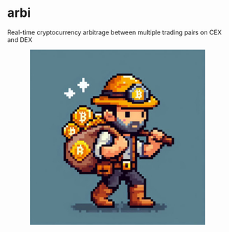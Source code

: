 # arbi
 Real-time cryptocurrency arbitrage between multiple trading pairs on CEX and DEX

<p align="center">
  <img src="https://github.com/simonpotel/arbi/blob/862e7c3f7b433c052e85ae11cf49afda41a9f9d1/files/logo.jpeg" width="400" height="400">
</p>
